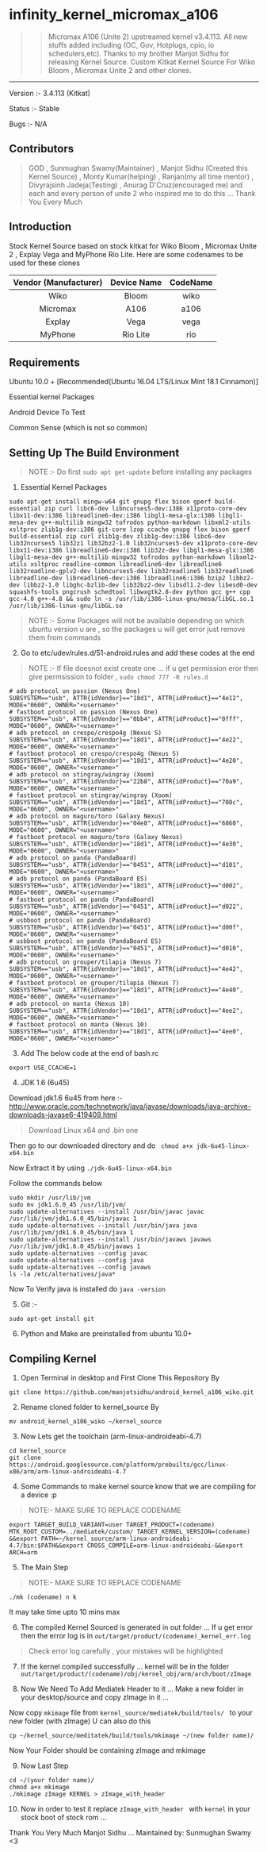 # infinity_kernel_micromax_a106
>> Micromax A106 (Unite 2) upstreamed kernel v3.4.113. All new stuffs added including (OC, Gov, Hotplugs, cpio, io schedulers,etc). Thanks to my brother Manjot Sidhu for releasing Kernel Source.
Custom Kitkat Kernel Source For Wiko Bloom , Micromax Unite 2 and other clones.
------
Version :- 3.4.113 (Kitkat)

Status :- Stable

Bugs :- N/A

Contributors
------
>GOD , Sunmughan Swamy(Maintainer) , Manjot Sidhu (Created this Kernel Source) , Monty Kumar(helping) , Ranjan(my all time mentor) , Divyrajsinh Jadeja(Testing) , Anurag D'Cruz(encouraged me) and each and every person of unite 2 who inspired me to do this ... Thank You Every Much 

Introduction
------
Stock Kernel Source based on stock kitkat for Wiko Bloom , Micromax Unite 2 , Explay Vega and MyPhone Rio Lite.
Here are some codenames to be used for these clones

| Vendor (Manufacturer)| Device Name   | CodeName  |
|:-------------:|:-------------:|:---------:|
| Wiko          | Bloom         |   wiko    |
| Micromax      | A106          |   a106    |
| Explay        | Vega          |   vega    |
| MyPhone       | Rio Lite      |   rio     |

Requirements
------
Ubuntu 10.0 + [Recommended(Ubuntu 16.04 LTS/Linux Mint 18.1 Cinnamon)] 

Essential kernel Packages

Android Device To Test

Common Sense (which is not so common)

Setting Up The Build Environment
------
>NOTE :- Do first ```sudo apt get-update``` before installing any packages 

1. Essential Kernel Packages
 ```
sudo apt-get install mingw-w64 git gnupg flex bison gperf build-essential zip curl libc6-dev libncurses5-dev:i386 x11proto-core-dev libx11-dev:i386 libreadline6-dev:i386 libgl1-mesa-glx:i386 libgl1-mesa-dev g++-multilib mingw32 tofrodos python-markdown libxml2-utils xsltproc zlib1g-dev:i386 git-core lzop ccache gnupg flex bison gperf build-essential zip curl zlib1g-dev zlib1g-dev:i386 libc6-dev lib32ncurses5 lib32z1 lib32bz2-1.0 lib32ncurses5-dev x11proto-core-dev libx11-dev:i386 libreadline6-dev:i386 lib32z-dev libgl1-mesa-glx:i386 libgl1-mesa-dev g++-multilib mingw32 tofrodos python-markdown libxml2-utils xsltproc readline-common libreadline6-dev libreadline6 lib32readline-gplv2-dev libncurses5-dev lib32readline5 lib32readline6 libreadline-dev libreadline6-dev:i386 libreadline6:i386 bzip2 libbz2-dev libbz2-1.0 libghc-bzlib-dev lib32bz2-dev libsdl1.2-dev libesd0-dev squashfs-tools pngcrush schedtool libwxgtk2.8-dev python gcc g++ cpp gcc-4.8 g++-4.8 && sudo ln -s /usr/lib/i386-linux-gnu/mesa/libGL.so.1 /usr/lib/i386-linux-gnu/libGL.so
 ```
 >NOTE :- Some Packages will not be available depending on which ubuntu version u are , so the packages u will get error just remove them from commands
 
 
 2. Go to etc/udev/rules.d/51-android.rules  and add these codes at the end
 >NOTE :- If file doesnot exist create one ... if u get permission eror then give permsission to folder , ```sudo chmod 777 -R rules.d```
 ```
 # adb protocol on passion (Nexus One)
SUBSYSTEM=="usb", ATTR{idVendor}=="18d1", ATTR{idProduct}=="4e12", MODE="0600", OWNER="<username>"
# fastboot protocol on passion (Nexus One)
SUBSYSTEM=="usb", ATTR{idVendor}=="0bb4", ATTR{idProduct}=="0fff", MODE="0600", OWNER="<username>"
# adb protocol on crespo/crespo4g (Nexus S)
SUBSYSTEM=="usb", ATTR{idVendor}=="18d1", ATTR{idProduct}=="4e22", MODE="0600", OWNER="<username>"
# fastboot protocol on crespo/crespo4g (Nexus S)
SUBSYSTEM=="usb", ATTR{idVendor}=="18d1", ATTR{idProduct}=="4e20", MODE="0600", OWNER="<username>"
# adb protocol on stingray/wingray (Xoom)
SUBSYSTEM=="usb", ATTR{idVendor}=="22b8", ATTR{idProduct}=="70a9", MODE="0600", OWNER="<username>"
# fastboot protocol on stingray/wingray (Xoom)
SUBSYSTEM=="usb", ATTR{idVendor}=="18d1", ATTR{idProduct}=="708c", MODE="0600", OWNER="<username>"
# adb protocol on maguro/toro (Galaxy Nexus)
SUBSYSTEM=="usb", ATTR{idVendor}=="04e8", ATTR{idProduct}=="6860", MODE="0600", OWNER="<username>"
# fastboot protocol on maguro/toro (Galaxy Nexus)
SUBSYSTEM=="usb", ATTR{idVendor}=="18d1", ATTR{idProduct}=="4e30", MODE="0600", OWNER="<username>"
# adb protocol on panda (PandaBoard)
SUBSYSTEM=="usb", ATTR{idVendor}=="0451", ATTR{idProduct}=="d101", MODE="0600", OWNER="<username>"
# adb protocol on panda (PandaBoard ES)
SUBSYSTEM=="usb", ATTR{idVendor}=="18d1", ATTR{idProduct}=="d002", MODE="0600", OWNER="<username>"
# fastboot protocol on panda (PandaBoard)
SUBSYSTEM=="usb", ATTR{idVendor}=="0451", ATTR{idProduct}=="d022", MODE="0600", OWNER="<username>"
# usbboot protocol on panda (PandaBoard)
SUBSYSTEM=="usb", ATTR{idVendor}=="0451", ATTR{idProduct}=="d00f", MODE="0600", OWNER="<username>"
# usbboot protocol on panda (PandaBoard ES)
SUBSYSTEM=="usb", ATTR{idVendor}=="0451", ATTR{idProduct}=="d010", MODE="0600", OWNER="<username>"
# adb protocol on grouper/tilapia (Nexus 7)
SUBSYSTEM=="usb", ATTR{idVendor}=="18d1", ATTR{idProduct}=="4e42", MODE="0600", OWNER="<username>"
# fastboot protocol on grouper/tilapia (Nexus 7)
SUBSYSTEM=="usb", ATTR{idVendor}=="18d1", ATTR{idProduct}=="4e40", MODE="0600", OWNER="<username>"
# adb protocol on manta (Nexus 10)
SUBSYSTEM=="usb", ATTR{idVendor}=="18d1", ATTR{idProduct}=="4ee2", MODE="0600", OWNER="<username>"
# fastboot protocol on manta (Nexus 10)
SUBSYSTEM=="usb", ATTR{idVendor}=="18d1", ATTR{idProduct}=="4ee0", MODE="0600", OWNER="<username>"
```
3. Add The below code at the end of bash.rc
```
export USE_CCACHE=1
```
4. JDK 1.6 (6u45)

Download jdk1.6 6u45 from here :- http://www.oracle.com/technetwork/java/javase/downloads/java-archive-downloads-javase6-419409.html
>Download Linux x64 and .bin one

Then go to our downloaded directory and do ``` chmod a+x jdk-6u45-linux-x64.bin```  

Now Extract it by using ```./jdk-6u45-linux-x64.bin  ```

Follow the commands below
```
sudo mkdir /usr/lib/jvm
sudo mv jdk1.6.0_45 /usr/lib/jvm/  
sudo update-alternatives --install /usr/bin/javac javac /usr/lib/jvm/jdk1.6.0_45/bin/javac 1  
sudo update-alternatives --install /usr/bin/java java /usr/lib/jvm/jdk1.6.0_45/bin/java 1  
sudo update-alternatives --install /usr/bin/javaws javaws /usr/lib/jvm/jdk1.6.0_45/bin/javaws 1 
sudo update-alternatives --config javac  
sudo update-alternatives --config java  
sudo update-alternatives --config javaws
ls -la /etc/alternatives/java*
```
Now To Verify java is installed do ```java -version```

5. Git :-
```
sudo apt-get install git
```
6. Python and Make are preinstalled from ubuntu 10.0+

Compiling Kernel
------

1. Open Terminal in desktop and First Clone This Repository By 
```
git clone https://github.com/manjotsidhu/android_kernel_a106_wiko.git
```
2. Rename cloned folder to kernel_source By
```
mv android_kernel_a106_wiko ~/kernel_source
```

3. Now Lets get the toolchain (arm-linux-androideabi-4.7)
```
cd kernel_source
git clone https://android.googlesource.com/platform/prebuilts/gcc/linux-x86/arm/arm-linux-androideabi-4.7
```

4. Some Commands to make kernel source know that we are compiling for a device :p
> NOTE:- MAKE SURE TO REPLACE CODENAME 
```
export TARGET_BUILD_VARIANT=user TARGET_PRODUCT=(codename) MTK_ROOT_CUSTOM=../mediatek/custom/ TARGET_KERNEL_VERSION=(codename) &&export PATH=~/kernel_source/arm-linux-androideabi-4.7/bin:$PATH&&export CROSS_COMPILE=arm-linux-androideabi-&&export ARCH=arm
````

5. The Main Step 
> NOTE:- MAKE SURE TO REPLACE CODENAME
```
./mk (codename) n k
```
It may take time upto 10 mins max 

6. The compiled Kernel Sourced is generated in out folder ... If u get error then the error log is in ```out/target/product/(codename)_kernel_err.log ```
>Check error log carefully , your mistakes will be highlighted

7. If the kernel compiled successfully ... kernel will be in the folder ```out/target/product/(codename)/obj/kernel_obj/arm/arch/boot/zImage ```

8. Now We Need To Add Mediatek Header to it ... Make a new folder in your desktop/source and copy zImage in it ... 

Now copy ```mkimage``` file from ```kernel_source/mediatek/build/tools/ ``` to your new folder (with zImage)
U can also do this
```
cp ~/kernel_source/meditatek/build/tools/mkimage ~/(new folder name)/
```

Now Your Folder should be containing zImage and mkimage

9. Now Last Step
```
cd ~/(your folder name)/
chmod a+x mkimage
./mkimage zImage KERNEL > zImage_with_header
```

10. Now in order to test it replace ```zImage_with_header ``` with ```kernel``` in your stock boot of stock rom ...

Thank You Very Much Manjot Sidhu ...
Maintained by: Sunmughan Swamy <3
